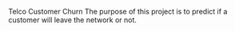 Telco Customer Churn 
The purpose of this project is to predict if a customer will leave the network or not.
